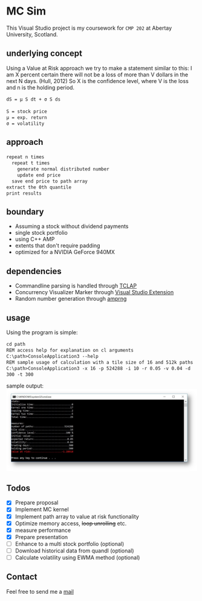 ﻿# MC Sim
This Visual Studio project is my coursework for ```CMP 202``` at Abertay University, Scotland.

## underlying concept
Using a Value at Risk approach we try to make a statement similar to this:
I am X percent certain there will not be a loss of more than V dollars in the next N days. (Hull, 2012)
So X is the confidence level, where V is the loss and n is the holding period.
```
dS = μ S dt + σ S ds

S = stock price
μ = exp. return
σ = volatility
```
## approach
```
repeat n times
  repeat t times
    generate normal distributed number
    update end price
  save end price to path array  
extract the 0th quantile
print results
```
## boundary
- Assuming a stock without dividend payments
- single stock portfolio
- using C++ AMP
- extents that don't require padding
- optimized for a NVIDIA GeForce 940MX

## dependencies
- Commandline parsing is handled through [TCLAP](http://tclap.sourceforge.net/)
- Concurrency Visualizer Marker through [Visual Studio Extension](https://marketplace.visualstudio.com/items?itemName=Diagnostics.ConcurrencyVisualizer2017)
- Random number generation through [amprng](https://archive.codeplex.com/?p=amprng)

## usage
Using the program is simple:
```
cd path
REM access help for explanation on cl arguments
C:\path>ConsoleApplication3 --help
REM sample usage of calculation with a tile size of 16 and 512k paths
C:\path>ConsoleApplication3 -x 16 -p 524288 -i 10 -r 0.05 -v 0.04 -d 300 -t 300
```
sample output:
![sample output](./img/screenshot.jpg)

## Todos
- [x] Prepare proposal
- [x] Implement MC kernel
- [x] Implement path array to value at risk functionality
- [x] Optimize memory access, ~~loop unrolling~~ etc.
- [x] measure performance
- [x] Prepare presentation
- [ ] Enhance to a multi stock portfolio (optional)
- [ ] Download historical data from quandl (optional)
- [ ] Calculate volatility using EWMA method (optional)
## Contact
Feel free to send me a  [mail](mailto:1705042@abertay.ac.uk)
